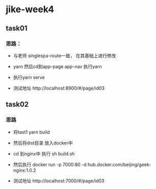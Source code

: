 # jike-week4


## task01

### 思路： 

-  与老师 singlespa-route一致， 在其基础上进行修改


-  yarn 然后cd到app-page app-nav 执行yarn
-  执行yarn serve 
-  测试地址  http://localhost:8900/#/page/id03 


## task02


### 思路

- 将tast1 yarn build
- 然后将dist目录 放入docker中


- cd 到nginx中 执行 sh build.sh
- 然后执行 docker run -p 7000:80  -d hub.docker.com/beijing/geek-nginx:1.0.2 
- 测试地址 http://localhost:7000/#/page/id03